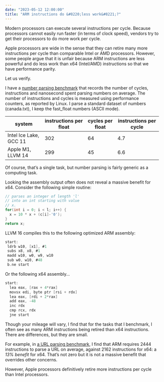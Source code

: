 ```yaml
---
date: "2023-05-12 12:00:00"
title: "ARM instructions do &#8220;less work&#8221;?"
---
```




Modern processors can execute several instructions per cycle. Because processors cannot easily run faster (in terms of clock speed), vendors try to get their processors to do more work per cycle.

Apple processors are wide in the sense that they can retire many more instructions per cycle than comparable Intel or AMD processors. However, some people argue that it is unfair because ARM instructions are less powerful and do less work than x64 (Intel/AMD) instructions so that we have performance parity.

Let us verify.

I have a [number parsing benchmark](https://github.com/lemire/simple_fastfloat_benchmark) that records the number of cycles, instructions and nanosecond spent parsing numbers on average. The number of instructions and cycles is measured using performance counters, as reported by Linux. I parse a standard dataset of numbers (canada.txt), I keep the fast_float numbers (ASCII mode).

system                   |instructions per float   |cycles per float         |instructions per cycle   |
-------------------------|-------------------------|-------------------------|-------------------------|
Intel Ice Lake, GCC 11   |302                      |64                       |4.7                      |
Apple M1, LLVM 14        |299                      |45                       |6.6                      |


Of course, that&rsquo;s a single task, but number parsing is fairly generic as a computing task.

Looking the assembly output often does not reveal a massive benefit for x64. Consider the following simple routine:
```C
// parses an integer of length 'l'
// into an int starting with value
// x.
for(int i = 0; i < l; i++) {
  x = 10 * x + (c[i]-'0');
}
return x;

```


LLVM 16 compiles this to the following optimized ARM assembly:
```C
start:
 ldrb w10, [x1], #1
 subs x8, x8, #1
 madd w10, w0, w9, w10
 sub w0, w10, #48
 b.ne start

```


Or the following x64 assembly&hellip;
```C
start:
  lea eax, [rax + 4*rax]
  movsx edi, byte ptr [rsi + rdx]
  lea eax, [rdi + 2*rax]
  add eax, -48
  inc rdx
  cmp rcx, rdx
  jne start
```


Though your mileage will vary, I find that for the tasks that I benchmark, I often see as many ARM instructions being retired than x64 instructions. There are differences, but they are small.

For example, in [a URL parsing benchmark](https://github.com/ada-url/ada/pull/402), I find that ARM requires 2444 instructions to parse a URL on average, against 2162 instructions for x64: a <em>13% benefit</em> for x64. That&rsquo;s not zero but it is not a massive benefit that overrides other concerns.

However, Apple processors definitively retire more instructions per cycle than Intel processors.

